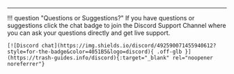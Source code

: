 
------

!!! question "Questions or Suggestions?"
    If you have questions or suggestions click the chat badge to join the Discord Support Channel where you can ask your questions directly and get live support.

    [![Discord chat](https://img.shields.io/discord/492590071455940612?style=for-the-badge&color=4051B5&logo=discord){ .off-glb }](https://trash-guides.info/discord){:target="_blank" rel="noopener noreferrer"}
